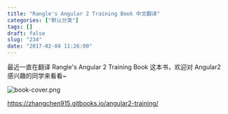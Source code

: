 ```yaml
---
title: "Rangle's Angular 2 Training Book 中文翻译"
categories: ["默认分类"]
tags: []
draft: false
slug: "234"
date: "2017-02-04 11:26:00"
---
```


最近一直在翻译 Rangle's Angular 2 Training Book 这本书，欢迎对 Angular2 感兴趣的同学来看看~

![book-cover.png][1]


https://zhangchen915.gitbooks.io/angular2-training/


  [1]: http://img.zhangchen915.com/2017/02/3890273541.png
